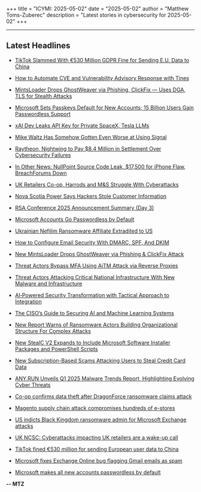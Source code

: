 +++
title = "ICYMI: 2025-05-02"
date = "2025-05-02"
author = "Matthew Toms-Zuberec"
description = "Latest stories in cybersecurity for 2025-05-02"
+++

---------------------------------------------------------------------------
## Latest Headlines
- [TikTok Slammed With €530 Million GDPR Fine for Sending E.U. Data to China](https://thehackernews.com/2025/05/tiktok-slammed-with-530-million-gdpr.html)

- [How to Automate CVE and Vulnerability Advisory Response with Tines](https://thehackernews.com/2025/05/how-to-automate-cve-and-vulnerability.html)

- [MintsLoader Drops GhostWeaver via Phishing, ClickFix — Uses DGA, TLS for Stealth Attacks](https://thehackernews.com/2025/05/mintsloader-drops-ghostweaver-via.html)

- [Microsoft Sets Passkeys Default for New Accounts; 15 Billion Users Gain Passwordless Support](https://thehackernews.com/2025/05/microsoft-sets-passkeys-default-for-new.html)

- [xAI Dev Leaks API Key for Private SpaceX, Tesla LLMs](https://krebsonsecurity.com/2025/05/xai-dev-leaks-api-key-for-private-spacex-tesla-llms/)

- [Mike Waltz Has Somehow Gotten Even Worse at Using Signal](https://www.wired.com/story/mike-waltz-has-somehow-gotten-even-worse-at-using-signal/)

- [Raytheon, Nightwing to Pay $8.4 Million in Settlement Over Cybersecurity Failures](https://www.securityweek.com/raytheon-to-pay-8-4-million-in-settlement-over-cybersecurity-failures/)

- [In Other News: NullPoint Source Code Leak, $17,500 for iPhone Flaw, BreachForums Down](https://www.securityweek.com/in-other-news-nullpoint-source-code-leak-17500-for-iphone-flaw-breachforums-down/)

- [UK Retailers Co-op, Harrods and M&S Struggle With Cyberattacks](https://www.securityweek.com/uk-retailers-co-op-harrods-and-ms-struggle-with-cyberattacks/)

- [Nova Scotia Power Says Hackers Stole Customer Information](https://www.securityweek.com/nova-scotia-power-says-hackers-stole-customer-information/)

- [RSA Conference 2025 Announcement Summary (Day 3)](https://www.securityweek.com/rsa-conference-2025-announcements-summary-part-3/)

- [Microsoft Accounts Go Passwordless by Default](https://www.securityweek.com/microsoft-accounts-go-passwordless-by-default/)

- [Ukrainian Nefilim Ransomware Affiliate Extradited to US](https://www.securityweek.com/ukrainian-nefilim-ransomware-affiliate-extradited-to-us/)

- [How to Configure Email Security With DMARC, SPF, And DKIM](https://cybersecuritynews.com/how-to-configure-email-security-with-dmarc-spf-and-dkim/)

- [New MintsLoader Drops GhostWeaver via Phishing & ClickFix Attack](https://cybersecuritynews.com/new-mintsloader-drops-ghostweaver/)

- [Threat Actors Bypass MFA Using AiTM Attack via Reverse Proxies](https://cybersecuritynews.com/threat-actors-bypass-mfa-using-aitm-attack/)

- [Threat Actors Attacking Critical National Infrastructure With New Malware and Infrastructure](https://cybersecuritynews.com/threat-actors-attacking-critical-national-infrastructure/)

- [AI‑Powered Security Transformation with Tactical Approach to Integration](https://cybersecuritynews.com/ai%e2%80%91powered-security-transformation/)

- [The CISO’s Guide to Securing AI and Machine Learning Systems](https://cybersecuritynews.com/securing-ai-systems-for-cisos/)

- [New Report Warns of Ransomware Actors Building Organizational Structure For Complex Attacks](https://cybersecuritynews.com/new-report-warns-of-ransomware-actors/)

- [New StealC V2 Expands to Include Microsoft Software Installer Packages and PowerShell Scripts](https://cybersecuritynews.com/new-stealc-v2-expands-to-include-microsoft-software-installer-packages/)

- [New Subscription-Based Scams Attacking Users to Steal Credit Card Data](https://cybersecuritynews.com/new-subscription-based-scams/)

- [ANY.RUN Unveils Q1 2025 Malware Trends Report, Highlighting Evolving Cyber Threats](https://cybersecuritynews.com/any-run-unveils-q1-2025-malware-trends/)

- [Co-op confirms data theft after DragonForce ransomware claims attack](https://www.bleepingcomputer.com/news/security/co-op-confirms-data-theft-after-dragonforce-ransomware-claims-attack/)

- [Magento supply chain attack compromises hundreds of e-stores](https://www.bleepingcomputer.com/news/security/magento-supply-chain-attack-compromises-hundreds-of-e-stores/)

- [US indicts Black Kingdom ransomware admin for Microsoft Exchange attacks](https://www.bleepingcomputer.com/news/security/us-indicts-black-kingdom-ransomware-admin-for-microsoft-exchange-attacks/)

- [UK NCSC: Cyberattacks impacting UK retailers are a wake-up call](https://www.bleepingcomputer.com/news/security/uk-ncsc-cyberattacks-impacting-uk-retailers-are-a-wake-up-call/)

- [TikTok fined €530 million for sending European user data to China](https://www.bleepingcomputer.com/news/security/tiktok-fined-530-million-for-sending-european-user-data-to-china/)

- [Microsoft fixes Exchange Online bug flagging Gmail emails as spam](https://www.bleepingcomputer.com/news/microsoft/microsoft-fixes-exchange-online-bug-flagging-gmail-emails-as-spam/)

- [Microsoft makes all new accounts passwordless by default](https://www.bleepingcomputer.com/news/microsoft/microsoft-makes-all-new-accounts-passwordless-by-default/)

**-- MTZ**